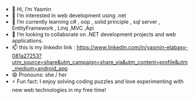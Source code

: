 - 👋 Hi, I’m Yasmin 
- 👀 I’m interested in web development using .net 
- 🌱 I’m currently learning c# , oop , solid principle , sql server , EntityFramework , Linq ,MVC ,Api 
-  💞️ I’m looking to collaborate on .NET development projects and web applications.
- 📫 this is my linkedin link : https://www.linkedin.com/in/yasmin-elabasy-081a27253?utm_source=share&utm_campaign=share_via&utm_content=profile&utm_medium=android_app
- 😄 Pronouns: she / her
- ⚡ Fun fact: I enjoy solving coding puzzles and love experimenting with new web technologies in my free time!

<!---
Yasmin123-design/Yasmin123-design is a ✨ special ✨ repository because its `README.md` (this file) appears on your GitHub profile.
You can click the Preview link to take a look at your changes.
--->
